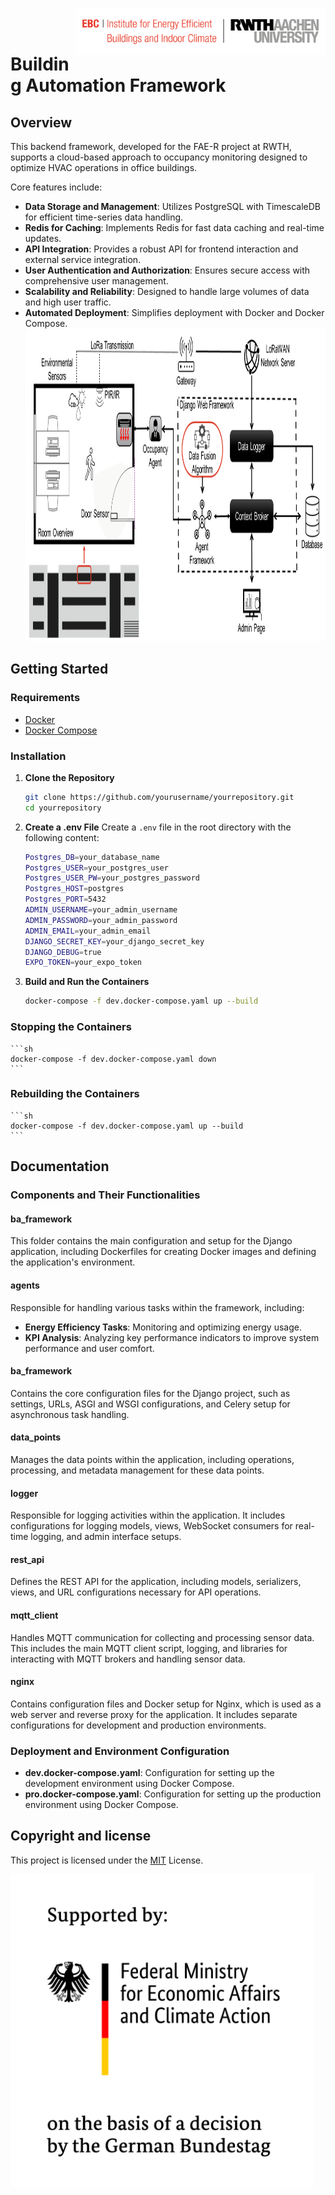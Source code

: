 <a href="https://www.ebc.eonerc.rwth-aachen.de/"> <img src="logos/ebc-rwth-Logo.png" alt="EBC" title="EBC" align="right" width="400"/> </a>

<br/><br/>

# Building Automation Framework

<a href="https://www.fubic.energy" alt="Project logo" title="FUBIC All Electricity - Realization" height="170"/> </a>

## Overview
This backend framework, developed for the FAE-R project at RWTH, supports a cloud-based approach to occupancy monitoring designed to optimize HVAC operations in office buildings. 

Core features include:

- **Data Storage and Management**: Utilizes PostgreSQL with TimescaleDB for efficient time-series data handling.
- **Redis for Caching**: Implements Redis for fast data caching and real-time updates.
- **API Integration**: Provides a robust API for frontend interaction and external service integration.
- **User Authentication and Authorization**: Ensures secure access with comprehensive user management.
- **Scalability and Reliability**: Designed to handle large volumes of data and high user traffic.
- **Automated Deployment**: Simplifies deployment with Docker and Docker Compose.
<a> <img alt="Architecture" src="logos/Picture1.png" height="500"> </a>
## Getting Started

### Requirements
- [Docker](https://docs.docker.com/get-docker/)
- [Docker Compose](https://docs.docker.com/compose/install/)

### Installation

1. **Clone the Repository**
    ```sh
    git clone https://github.com/yourusername/yourrepository.git
    cd yourrepository
    ```

2. **Create a .env File**
    Create a `.env` file in the root directory with the following content:
    ```sh
    Postgres_DB=your_database_name
    Postgres_USER=your_postgres_user
    Postgres_USER_PW=your_postgres_password
    Postgres_HOST=postgres
    Postgres_PORT=5432
    ADMIN_USERNAME=your_admin_username
    ADMIN_PASSWORD=your_admin_password
    ADMIN_EMAIL=your_admin_email
    DJANGO_SECRET_KEY=your_django_secret_key
    DJANGO_DEBUG=true
    EXPO_TOKEN=your_expo_token
    ```

3. **Build and Run the Containers**
    ```sh
    docker-compose -f dev.docker-compose.yaml up --build
    ```

### Stopping the Containers
    ```sh
    docker-compose -f dev.docker-compose.yaml down
    ```

### Rebuilding the Containers
    ```sh
    docker-compose -f dev.docker-compose.yaml up --build
    ```

## Documentation

### Components and Their Functionalities

#### ba_framework
This folder contains the main configuration and setup for the Django application, including Dockerfiles for creating Docker images and defining the application's environment.

#### agents
Responsible for handling various tasks within the framework, including:
- **Energy Efficiency Tasks**: Monitoring and optimizing energy usage.
- **KPI Analysis**: Analyzing key performance indicators to improve system performance and user comfort.

#### ba_framework 
Contains the core configuration files for the Django project, such as settings, URLs, ASGI and WSGI configurations, and Celery setup for asynchronous task handling.

#### data_points
Manages the data points within the application, including operations, processing, and metadata management for these data points.

#### logger
Responsible for logging activities within the application. It includes configurations for logging models, views, WebSocket consumers for real-time logging, and admin interface setups.

#### rest_api
Defines the REST API for the application, including models, serializers, views, and URL configurations necessary for API operations.

#### mqtt_client
Handles MQTT communication for collecting and processing sensor data. This includes the main MQTT client script, logging, and libraries for interacting with MQTT brokers and handling sensor data.

#### nginx
Contains configuration files and Docker setup for Nginx, which is used as a web server and reverse proxy for the application. It includes separate configurations for development and production environments.

### Deployment and Environment Configuration
- **dev.docker-compose.yaml**: Configuration for setting up the development environment using Docker Compose.
- **pro.docker-compose.yaml**: Configuration for setting up the production environment using Docker Compose.

## Copyright and license

This project is licensed under the [MIT][license-M] License.

<a href="https://www.bmwk.de/Navigation/DE/Home/home.html"> <img alt="Funding Source 1" src="logos/BMWK_Fz_2017_Office_Farbe_en.png" height="500"> </a>

[license-image-M]: https://img.shields.io/badge/license-MIT-blue
[license-M]: http://doge.mit-license.org
